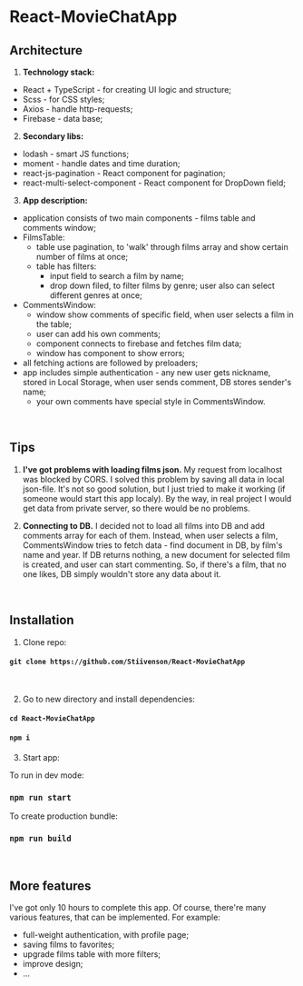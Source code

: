 # React-MovieChatApp

## Architecture

1. **Technology stack:**

- React + TypeScript - for creating UI logic and structure;
- Scss - for CSS styles;
- Axios - handle http-requests;
- Firebase - data base;

2. **Secondary libs:**

- lodash - smart JS functions;
- moment - handle dates and time duration;
- react-js-pagination - React component for pagination;
- react-multi-select-component - React component for DropDown field;

3. **App description:**

- application consists of two main components - films table and comments window;
- FilmsTable:
    - table use pagination, to 'walk' through films array and show certain number of films at once;
    - table has filters:
        - input field to search a film by name;
        - drop down filed, to filter films by genre; user also can select different genres at once;
- CommentsWindow:
    - window show comments of specific field, when user selects a film in the table;
    - user can add his own comments;
    - component connects to firebase and fetches film data;
    - window has component to show errors;
- all fetching actions are followed by preloaders;
- app includes simple authentication - any new user gets nickname, stored in Local Storage, when user sends comment, DB stores sender's name;
    - your own comments have special style in CommentsWindow.
<br />

## Tips
1. **I've got problems with loading films json.** My request from localhost was blocked by CORS. I solved this problem by saving all data in local json-file. It's not so good solution, but I just tried to make it working (if someone would start this app localy). By the way, in real project I would get data from private server, so there would be no problems.

2. **Connecting to DB.** I decided not to load all films into DB and add comments array for each of them. Instead, when user selects a film, CommentsWindow tries to fetch data - find document in DB, by film's name and year. If DB returns nothing, a new document for selected film is created, and user can start commenting. So, if there's a film, that no one likes, DB simply wouldn't store any data about it.
<br />

## Installation

1. Clone repo:
#### `git clone https://github.com/Stiivenson/React-MovieChatApp`
<br />

2. Go to new directory and install dependencies:
#### `cd React-MovieChatApp`
#### `npm i`

3. Start app:

To run in dev mode:
### `npm run start`

To create production bundle:
### `npm run build`
<br />

## More features

I've got only 10 hours to complete this app. Of course, there're many various features, that can be implemented. For example:

- full-weight authentication, with profile page;
- saving films to favorites;
- upgrade films table with more filters;
- improve design;
- ...
